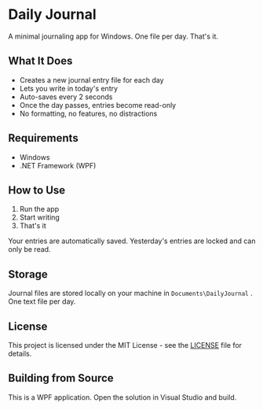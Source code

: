 # Daily Journal

A minimal journaling app for Windows. One file per day. That's it.

## What It Does

- Creates a new journal entry file for each day
- Lets you write in today's entry
- Auto-saves every 2 seconds
- Once the day passes, entries become read-only
- No formatting, no features, no distractions

## Requirements

- Windows
- .NET Framework (WPF)

## How to Use

1. Run the app
2. Start writing
3. That's it

Your entries are automatically saved. Yesterday's entries are locked and can only be read.

## Storage

Journal files are stored locally on your machine in `Documents\DailyJournal` . One text file per day.

## License

This project is licensed under the MIT License - see the [LICENSE](LICENSE) file for details.

## Building from Source

This is a WPF application. Open the solution in Visual Studio and build.